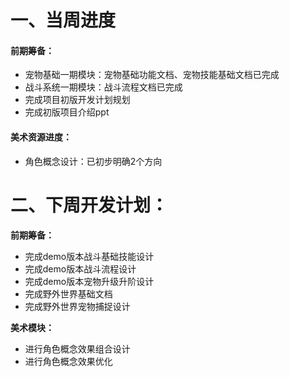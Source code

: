 # 一、当周进度
#### 前期筹备：
+ 宠物基础一期模块：宠物基础功能文档、宠物技能基础文档已完成
+ 战斗系统一期模块：战斗流程文档已完成
+ 完成项目初版开发计划规划
+ 完成初版项目介绍ppt

#### 美术资源进度：
+ 角色概念设计：已初步明确2个方向

# 二、下周开发计划：
**前期筹备：**

+ 完成demo版本战斗基础技能设计
+ 完成demo版本战斗流程设计
+ 完成demo版本宠物升级升阶设计
+ 完成野外世界基础文档
+ 完成野外世界宠物捕捉设计

**美术模块：**

+ 进行角色概念效果组合设计
+ 进行角色概念效果优化

